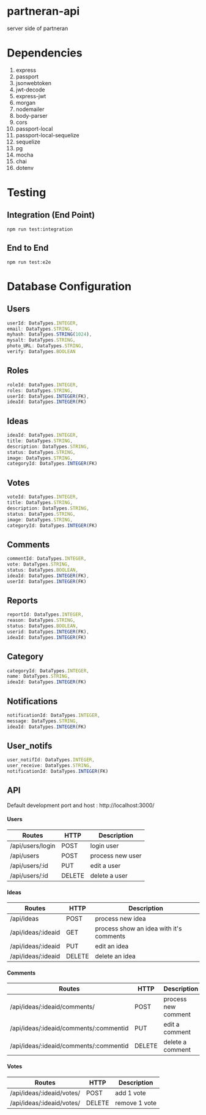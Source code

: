 # partneran-api
server side of partneran

# Dependencies
1. express
2. passport
3. jsonwebtoken
4. jwt-decode
5. express-jwt
6. morgan
7. nodemailer
8. body-parser
9. cors
10. passport-local
11. passport-local-sequelize
12. sequelize
13. pg
14. mocha
15. chai
16. dotenv

# Testing
## Integration (End Point)
`npm run test:integration`

## End to End
`npm run test:e2e`

# Database Configuration
## Users
```javascript
userId: DataTypes.INTEGER,
email: DataTypes.STRING,
myhash: DataTypes.STRING(1024),
mysalt: DataTypes.STRING,
photo_URL: DataTypes.STRING,
verify: DataTypes.BOOLEAN
```
## Roles
```javascript
roleId: DataTypes.INTEGER,
roles: DataTypes.STRING,
userId: DataTypes.INTEGER(FK),
ideaId: DataTypes.INTEGER(FK)
```
## Ideas
```javascript
ideaId: DataTypes.INTEGER,
title: DataTypes.STRING,
description: DataTypes.STRING,
status: DataTypes.STRING,
image: DataTypes.STRING,
categoryId: DataTypes.INTEGER(FK)
```
## Votes
```javascript
voteId: DataTypes.INTEGER,
title: DataTypes.STRING,
description: DataTypes.STRING,
status: DataTypes.STRING,
image: DataTypes.STRING,
categoryId: DataTypes.INTEGER(FK)
```
## Comments
```javascript
commentId: DataTypes.INTEGER,
vote: DataTypes.STRING,
status: DataTypes.BOOLEAN,
ideaId: DataTypes.INTEGER(FK),
userId: DataTypes.INTEGER(FK)
```
## Reports
```javascript
reportId: DataTypes.INTEGER,
reason: DataTypes.STRING,
status: DataTypes.BOOLEAN,
userid: DataTypes.INTEGER(FK),
ideaId: DataTypes.INTEGER(FK)
```
## Category
```javascript
categoryId: DataTypes.INTEGER,
name: DataTypes.STRING,
ideaId: DataTypes.INTEGER(FK)
```
## Notifications
```javascript
notificationId: DataTypes.INTEGER,
message: DataTypes.STRING,
ideaId: DataTypes.INTEGER(FK)
```
## User_notifs
```javascript
user_notifId: DataTypes.INTEGER,
user_receive: DataTypes.STRING,
notificationId: DataTypes.INTEGER(FK)
```

## API
Default development port and host : http://localhost:3000/

#### Users
| Routes | HTTP | Description |
|--------|------|-------------|
| /api/users/login | POST | login user |
| /api/users | POST | process new user |
| /api/users/:id | PUT  | edit a user |
| /api/users/:id | DELETE | delete a user |

#### Ideas
| Routes | HTTP | Description |
|--------|------|-------------|
| /api/ideas | POST | process new idea |
| /api/ideas/:ideaid | GET | process show an idea with it's comments |
| /api/ideas/:ideaid | PUT  | edit an idea |
| /api/ideas/:ideaid | DELETE | delete an idea |

#### Comments
| Routes | HTTP | Description |
|--------|------|-------------|
| /api/ideas/:ideaid/comments/ | POST | process new comment |
| /api/ideas/:ideaid/comments/:commentid | PUT  | edit a comment |
| /api/ideas/:ideaid/comments/:commentid | DELETE | delete a comment |

#### Votes
| Routes | HTTP | Description |
|--------|------|-------------|
| /api/ideas/:ideaid/votes/ | POST | add 1 vote |
| /api/ideas/:ideaid/votes/ | DELETE | remove 1 vote |
